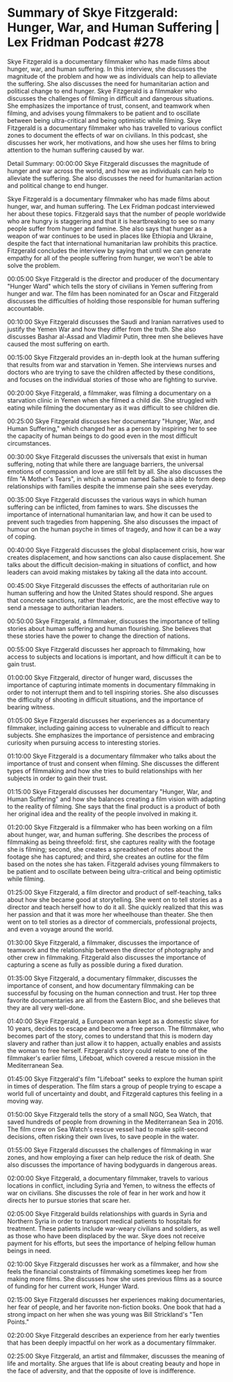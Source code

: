 # Summary of Skye Fitzgerald: Hunger, War, and Human Suffering | Lex Fridman Podcast #278

Skye Fitzgerald is a documentary filmmaker who has made films about hunger, war, and human suffering. In this interview, she discusses the magnitude of the problem and how we as individuals can help to alleviate the suffering. She also discusses the need for humanitarian action and political change to end hunger.
Skye Fitzgerald is a filmmaker who discusses the challenges of filming in difficult and dangerous situations. She emphasizes the importance of trust, consent, and teamwork when filming, and advises young filmmakers to be patient and to oscillate between being ultra-critical and being optimistic while filming.
Skye Fitzgerald is a documentary filmmaker who has travelled to various conflict zones to document the effects of war on civilians. In this podcast, she discusses her work, her motivations, and how she uses her films to bring attention to the human suffering caused by war.

Detail Summary: 
00:00:00
Skye Fitzgerald discusses the magnitude of hunger and war across the world, and how we as individuals can help to alleviate the suffering. She also discusses the need for humanitarian action and political change to end hunger.

Skye Fitzgerald is a documentary filmmaker who has made films about hunger, war, and human suffering. The Lex Fridman podcast interviewed her about these topics. Fitzgerald says that the number of people worldwide who are hungry is staggering and that it is heartbreaking to see so many people suffer from hunger and famine. She also says that hunger as a weapon of war continues to be used in places like Ethiopia and Ukraine, despite the fact that international humanitarian law prohibits this practice. Fitzgerald concludes the interview by saying that until we can generate empathy for all of the people suffering from hunger, we won't be able to solve the problem.

00:05:00
Skye Fitzgerald is the director and producer of the documentary "Hunger Ward" which tells the story of civilians in Yemen suffering from hunger and war. The film has been nominated for an Oscar and Fitzgerald discusses the difficulties of holding those responsible for human suffering accountable.

00:10:00
Skye Fitzgerald discusses the Saudi and Iranian narratives used to justify the Yemen War and how they differ from the truth. She also discusses Bashar al-Assad and Vladimir Putin, three men she believes have caused the most suffering on earth.

00:15:00
Skye Fitzgerald provides an in-depth look at the human suffering that results from war and starvation in Yemen. She interviews nurses and doctors who are trying to save the children affected by these conditions, and focuses on the individual stories of those who are fighting to survive.

00:20:00
Skye Fitzgerald, a filmmaker, was filming a documentary on a starvation clinic in Yemen when she filmed a child die. She struggled with eating while filming the documentary as it was difficult to see children die.

00:25:00
Skye Fitzgerald discusses her documentary "Hunger, War, and Human Suffering," which changed her as a person by inspiring her to see the capacity of human beings to do good even in the most difficult circumstances.

00:30:00
Skye Fitzgerald discusses the universals that exist in human suffering, noting that while there are language barriers, the universal emotions of compassion and love are still felt by all. She also discusses the film "A Mother's Tears", in which a woman named Salha is able to form deep relationships with families despite the immense pain she sees everyday.

00:35:00
Skye Fitzgerald discusses the various ways in which human suffering can be inflicted, from famines to wars. She discusses the importance of international humanitarian law, and how it can be used to prevent such tragedies from happening. She also discusses the impact of humour on the human psyche in times of tragedy, and how it can be a way of coping.

00:40:00
Skye Fitzgerald discusses the global displacement crisis, how war creates displacement, and how sanctions can also cause displacement. She talks about the difficult decision-making in situations of conflict, and how leaders can avoid making mistakes by taking all the data into account.

00:45:00
Skye Fitzgerald discusses the effects of authoritarian rule on human suffering and how the United States should respond. She argues that concrete sanctions, rather than rhetoric, are the most effective way to send a message to authoritarian leaders.

00:50:00
Skye Fitzgerald, a filmmaker, discusses the importance of telling stories about human suffering and human flourishing. She believes that these stories have the power to change the direction of nations.

00:55:00
Skye Fitzgerald discusses her approach to filmmaking, how access to subjects and locations is important, and how difficult it can be to gain trust.

01:00:00
Skye Fitzgerald, director of hunger ward, discusses the importance of capturing intimate moments in documentary filmmaking in order to not interrupt them and to tell inspiring stories. She also discusses the difficulty of shooting in difficult situations, and the importance of bearing witness.

01:05:00
Skye Fitzgerald discusses her experiences as a documentary filmmaker, including gaining access to vulnerable and difficult to reach subjects. She emphasizes the importance of persistence and embracing curiosity when pursuing access to interesting stories.

01:10:00
Skye Fitzgerald is a documentary filmmaker who talks about the importance of trust and consent when filming. She discusses the different types of filmmaking and how she tries to build relationships with her subjects in order to gain their trust.

01:15:00
Skye Fitzgerald discusses her documentary "Hunger, War, and Human Suffering" and how she balances creating a film vision with adapting to the reality of filming. She says that the final product is a product of both her original idea and the reality of the people involved in making it.

01:20:00
Skye Fitzgerald is a filmmaker who has been working on a film about hunger, war, and human suffering. She describes the process of filmmaking as being threefold: first, she captures reality with the footage she is filming; second, she creates a spreadsheet of notes about the footage she has captured; and third, she creates an outline for the film based on the notes she has taken. Fitzgerald advises young filmmakers to be patient and to oscillate between being ultra-critical and being optimistic while filming.

01:25:00
Skye Fitzgerald, a film director and product of self-teaching, talks about how she became good at storytelling. She went on to tell stories as a director and teach herself how to do it all. She quickly realized that this was her passion and that it was more her wheelhouse than theater. She then went on to tell stories as a director of commercials, professional projects, and even a voyage around the world.

01:30:00
Skye Fitzgerald, a filmmaker, discusses the importance of teamwork and the relationship between the director of photography and other crew in filmmaking. Fitzgerald also discusses the importance of capturing a scene as fully as possible during a fixed duration.

01:35:00
Skye Fitzgerald, a documentary filmmaker, discusses the importance of consent, and how documentary filmmaking can be successful by focusing on the human connection and trust. Her top three favorite documentaries are all from the Eastern Bloc, and she believes that they are all very well-done.

01:40:00
Skye Fitzgerald, a European woman kept as a domestic slave for 10 years, decides to escape and become a free person. The filmmaker, who becomes part of the story, comes to understand that this is modern day slavery and rather than just allow it to happen, actually enables and assists the woman to free herself. Fitzgerald's story could relate to one of the filmmaker's earlier films, Lifeboat, which covered a rescue mission in the Mediterranean Sea.

01:45:00
Skye Fitzgerald's film "Lifeboat" seeks to explore the human spirit in times of desperation. The film stars a group of people trying to escape a world full of uncertainty and doubt, and Fitzgerald captures this feeling in a moving way.

01:50:00
Skye Fitzgerald tells the story of a small NGO, Sea Watch, that saved hundreds of people from drowning in the Mediterranean Sea in 2016. The film crew on Sea Watch's rescue vessel had to make split-second decisions, often risking their own lives, to save people in the water.

01:55:00
Skye Fitzgerald discusses the challenges of filmmaking in war zones, and how employing a fixer can help reduce the risk of death. She also discusses the importance of having bodyguards in dangerous areas.

02:00:00
Skye Fitzgerald, a documentary filmmaker, travels to various locations in conflict, including Syria and Yemen, to witness the effects of war on civilians. She discusses the role of fear in her work and how it directs her to pursue stories that scare her.

02:05:00
Skye Fitzgerald builds relationships with guards in Syria and Northern Syria in order to transport medical patients to hospitals for treatment. These patients include war-weary civilians and soldiers, as well as those who have been displaced by the war. Skye does not receive payment for his efforts, but sees the importance of helping fellow human beings in need.

02:10:00
Skye Fitzgerald discusses her work as a filmmaker, and how she feels the financial constraints of filmmaking sometimes keep her from making more films. She discusses how she uses previous films as a source of funding for her current work, Hunger Ward.

02:15:00
Skye Fitzgerald discusses her experiences making documentaries, her fear of people, and her favorite non-fiction books. One book that had a strong impact on her when she was young was Bill Strickland's "Ten Points."

02:20:00
Skye Fitzgerald describes an experience from her early twenties that has been deeply impactful on her work as a documentary filmmaker.

02:25:00
Skye Fitzgerald, an artist and filmmaker, discusses the meaning of life and mortality. She argues that life is about creating beauty and hope in the face of adversity, and that the opposite of love is indifference.

